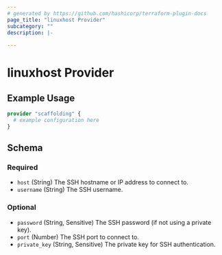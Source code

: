 ```yaml
---
# generated by https://github.com/hashicorp/terraform-plugin-docs
page_title: "linuxhost Provider"
subcategory: ""
description: |-
  
---
```


# linuxhost Provider



## Example Usage

```terraform
provider "scaffolding" {
  # example configuration here
}
```

<!-- schema generated by tfplugindocs -->
## Schema

### Required

- `host` (String) The SSH hostname or IP address to connect to.
- `username` (String) The SSH username.

### Optional

- `password` (String, Sensitive) The SSH password (if not using a private key).
- `port` (Number) The SSH port to connect to.
- `private_key` (String, Sensitive) The private key for SSH authentication.
